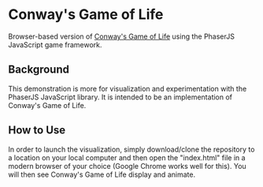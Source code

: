 # Conway's Game of Life

Browser-based version of [Conway's Game of Life](https://en.wikipedia.org/wiki/Conway's_Game_of_Life) using
the PhaserJS JavaScript game framework.

## Background

This demonstration is more for visualization and experimentation with the PhaserJS JavaScript
library. It is intended to be an implementation of Conway's Game of Life.

## How to Use

In order to launch the visualization, simply download/clone the repository to a location on your
local computer and then open the "index.html" file in a modern browser of your choice (Google
Chrome works well for this). You will then see Conway's Game of Life display and animate.
